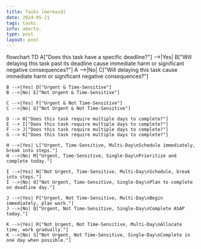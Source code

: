 ```yaml
---
title: Tasks [mermaid]
date: 2024-05-21
tags: tasks
info: aberto.
type: post
layout: post
---
```


<div class="mermaid">
flowchart TD
    A["Does this task have a specific deadline?"] -->|Yes| B["Will delaying this task past its deadline cause immediate harm or significant negative consequences?"]
    A -->|No| C["Will delaying this task cause immediate harm or significant negative consequences?"]

    B -->|Yes| D["Urgent & Time-Sensitive"]
    B -->|No| E["Not Urgent & Time-Sensitive"]
    
    C -->|Yes| F["Urgent & Not Time-Sensitive"]
    C -->|No| G["Not Urgent & Not Time-Sensitive"]

    D --> H["Does this task require multiple days to complete?"]
    E --> I["Does this task require multiple days to complete?"]
    F --> J["Does this task require multiple days to complete?"]
    G --> K["Does this task require multiple days to complete?"]

    H -->|Yes| L["Urgent, Time-Sensitive, Multi-Day\nSchedule immediately, break into steps."]
    H -->|No| M["Urgent, Time-Sensitive, Single-Day\nPrioritize and complete today."]
    
    I -->|Yes| N["Not Urgent, Time-Sensitive, Multi-Day\nSchedule, break into steps."]
    I -->|No| O["Not Urgent, Time-Sensitive, Single-Day\nPlan to complete on deadline day."]

    J -->|Yes| P["Urgent, Not Time-Sensitive, Multi-Day\nBegin immediately, plan work."]
    J -->|No| Q["Urgent, Not Time-Sensitive, Single-Day\nComplete ASAP today."]

    K -->|Yes| R["Not Urgent, Not Time-Sensitive, Multi-Day\nAllocate time, work gradually."]
    K -->|No| S["Not Urgent, Not Time-Sensitive, Single-Day\nComplete in one day when possible."]
</div>
